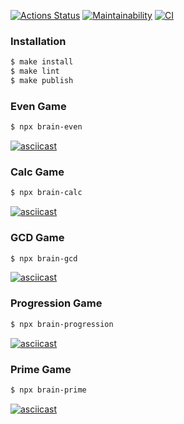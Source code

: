 <!-- Badges: Hexlet, Codeclimate, Github Actions -->
[![Actions Status](https://github.com/smignat/frontend-project-lvl1/workflows/hexlet-check/badge.svg)](https://github.com/smignat/frontend-project-lvl1/actions) [![Maintainability](https://api.codeclimate.com/v1/badges/8284375c6a9632e5dba1/maintainability)](https://codeclimate.com/github/smignat/frontend-project-lvl1/maintainability) [![CI](https://github.com/smignat/frontend-project-lvl1/actions/workflows/github-actions.yml/badge.svg?branch=main)](https://github.com/smignat/frontend-project-lvl1/actions/workflows/github-actions.yml)

### Installation

```sh
$ make install
$ make lint
$ make publish
```

### Even Game
```sh
$ npx brain-even
```

[![asciicast](https://asciinema.org/a/Kc445Emz9rZZ6Q1jX2cgbTICS.svg)](https://asciinema.org/a/Kc445Emz9rZZ6Q1jX2cgbTICS)

### Calc Game
```sh
$ npx brain-calc
```

[![asciicast](https://asciinema.org/a/2YSoouVt49LVNg2uXw30mj4eD.svg)](https://asciinema.org/a/2YSoouVt49LVNg2uXw30mj4eD)

### GCD Game
```sh
$ npx brain-gcd
```

[![asciicast](https://asciinema.org/a/GGeG1H71N2OWJXpxEdL7cGoGS.svg)](https://asciinema.org/a/GGeG1H71N2OWJXpxEdL7cGoGS)

### Progression Game
```sh
$ npx brain-progression
```

[![asciicast](https://asciinema.org/a/kiFzRuLea5sCskXkLSeApQICi.svg)](https://asciinema.org/a/kiFzRuLea5sCskXkLSeApQICi)

### Prime Game
```sh
$ npx brain-prime
```

[![asciicast](https://asciinema.org/a/BGUOzQjntG9P1GZV0pwRtOymo.svg)](https://asciinema.org/a/BGUOzQjntG9P1GZV0pwRtOymo)